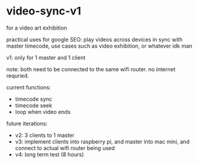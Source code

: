 # video-sync-v1
for a video art exhibition

practical uses for google SEO: play videos across devices in sync with master timecode, use cases such as video exhibition, or whatever idk man

v1: only for 1 master and 1 client

note: both need to be connected to the same wifi router. no internet requried.

current functions:
- timecode sync
- timecode seek
- loop when video ends

future iterations:
- v2: 3 clients to 1 master
- v3: implement clients into raspberry pi, and master into mac mini, and connect to actual wifi router being used
- v4: long term test (8 hours)
